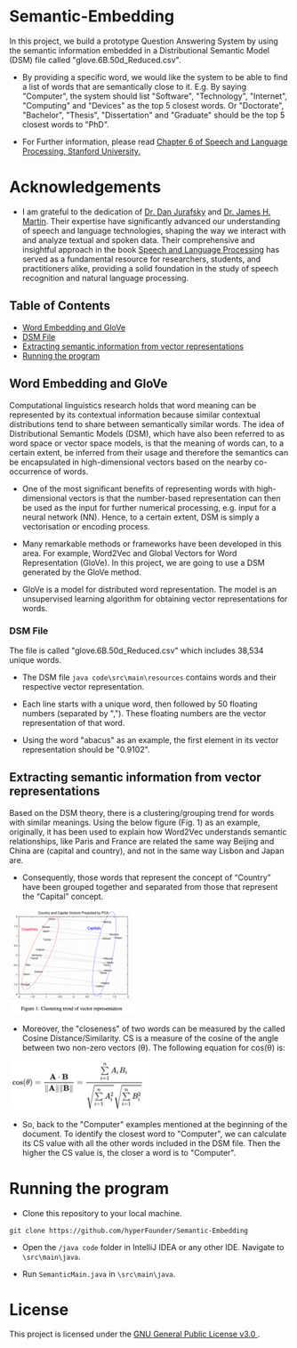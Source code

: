 
# Semantic-Embedding

In this project, we build a prototype Question 
Answering System by using the semantic information 
embedded in a Distributional Semantic Model (DSM) file 
called "glove.6B.50d_Reduced.csv".


- By providing a specific word, we would like the system to be able to find a list of words that are semantically close to it. E.g. By saying "Computer", the system should list "Software", "Technology", "Internet", "Computing" and "Devices" as the top 5 closest words. Or "Doctorate", "Bachelor", "Thesis", "Dissertation" and "Graduate" should be the top 5 closest words to "PhD".

 - For Further information, please read [Chapter 6 of Speech and Language Processing, Stanford University.](https://web.stanford.edu/~jurafsky/slp3/6.pdf)
# Acknowledgements

 - I am grateful to the dedication of [Dr. Dan Jurafsky](https://web.stanford.edu/~jurafsky/) and [Dr. James H. Martin](https://home.cs.colorado.edu/~martin/). Their expertise have significantly advanced our understanding of speech and language technologies, shaping the way we interact with and analyze textual and spoken data. Their comprehensive and insightful approach in the book [Speech and Language Processing](https://web.stanford.edu/~jurafsky/slp3/) has served as a fundamental resource for researchers, students, and practitioners alike, providing a solid foundation in the study of speech recognition and natural language processing.
<!-- TOC --><a name="table-of-contents"></a>
## Table of Contents
- [Word Embedding and GloVe](#word-embedding-and-glove)
- [DSM File](#dsm-file)
- [Extracting semantic information from vector representations](#extracting-semantic-information-from-vector-representations)
- [Running the program](#running-the-program)




<!-- TOC --><a name="word-embedding-and-glove"></a>
## Word Embedding and GloVe

Computational linguistics research holds that word meaning can be represented by its contextual information because similar contextual distributions tend to share between semantically similar words. The idea of Distributional Semantic Models (DSM), which have also been referred to as word space or vector space models, is that the meaning of words can, to a certain extent, be inferred from their usage and therefore the semantics can be encapsulated in high-dimensional vectors based on the nearby co-occurrence of words.

- One of the most significant benefits of representing words with high-dimensional vectors is that the number-based representation can then be used as the input for further numerical processing, e.g. input for a neural network (NN). Hence, to a certain extent, DSM is simply a vectorisation or encoding process.
<p></p>

- Many remarkable methods or frameworks have been developed in this area. For example, Word2Vec and Global Vectors for Word Representation (GloVe). In this project, we are going to use a DSM generated by the GloVe method. 
<p></p>

<p></p>

- GloVe is a model for distributed word representation. The model is an unsupervised learning algorithm for obtaining vector representations for words. 




<!-- TOC --><a name="dsm-file"></a>
### DSM File

The file is called "glove.6B.50d_Reduced.csv" which includes 38,534 unique words.
<p></p>

- The DSM file ```java code\src\main\resources``` contains words and their respective vector representation.
<p></p>

- Each line starts with a unique word, then followed by 50 floating numbers (separated by ","). These floating numbers are the vector representation of that word. 
<p></p>

- Using the word "abacus" as an example, the first element in its vector representation should be "0.9102".

<!-- TOC --><a name="extracting-semantic-information-from-vector-representations"></a>
## Extracting semantic information from vector representations

Based on the DSM theory, there is a clustering/grouping trend for words with similar meanings. Using the below figure (Fig. 1)  as an example, originally, it has been used to explain how Word2Vec understands semantic relationships, like Paris and France are related the same way Beijing and China are (capital and country), and not in the same way Lisbon and Japan are.
<p></p>

- Consequently, those words that represent the concept of “Country” have been grouped together and separated from those that represent the “Capital” concept.

<p></p>


<img class="h-auto max-w-full"  width="45%" height="17%" src="images/figure1.png" alt="image description">

- Moreover, the "closeness" of two words can be measured by the called Cosine Distance/Similarity. CS is a measure of the cosine of the angle between two non-zero vectors (θ). The following equation for cos(θ) is:


<img src="images/cosineEq.png"  width="50%" height="25%">

- So, back to the "Computer" examples mentioned at the beginning of the document. To identify the closest word to "Computer", we can calculate its CS value with all the other words included in the DSM file. Then the higher the CS value is, the closer a word is to "Computer".

<!-- TOC --><a name="running-the-program"></a>
# Running the program

- Clone this repository to your local machine.
  
<p></p>

```
git clone https://github.com/hyperFounder/Semantic-Embedding
```

- Open the ```/java code``` folder in IntelliJ IDEA or any other IDE. Navigate to ```\src\main\java```.
<p></p>

- Run ```SemanticMain.java``` in ```\src\main\java```.

# License
This project is licensed under the [GNU General Public License v3.0 ](https://github.com/hyperFounder/Semantic-Embedding/blob/main/LICENSE).




  


